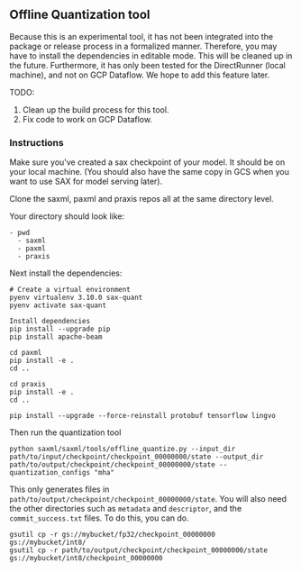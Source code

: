 ## Offline Quantization tool
Because this is an experimental tool, it has not been integrated into the package or release process in a formalized manner. Therefore, you may have to install the dependencies in editable mode. This will be cleaned up in the future. Furthermore, it has only been tested for the DirectRunner (local machine), and not on GCP Dataflow. We hope to add this feature later.

TODO:
1. Clean up the build process for this tool.
2. Fix code to work on GCP Dataflow.

### Instructions
Make sure you've created a sax checkpoint of your model. It should be on your local machine. (You should also have the same copy in GCS when you want to use SAX for model serving later).

Clone the saxml, paxml and praxis repos all at the same directory level.

Your directory should look like:

```
- pwd
  - saxml
  - paxml
  - praxis
```


Next install the dependencies:

```
# Create a virtual environment
pyenv virtualenv 3.10.0 sax-quant
pyenv activate sax-quant

Install dependencies
pip install --upgrade pip
pip install apache-beam

cd paxml
pip install -e .
cd ..

cd praxis
pip install -e .
cd ..

pip install --upgrade --force-reinstall protobuf tensorflow lingvo
```
Then run the quantization tool

```
python saxml/saxml/tools/offline_quantize.py --input_dir path/to/input/checkpoint/checkpoint_00000000/state --output_dir path/to/output/checkpoint/checkpoint_00000000/state --quantization_configs "mha"
```

This only generates files in `path/to/output/checkpoint/checkpoint_00000000/state`.
You will also need the other directories such as `metadata` and `descriptor`,
and the `commit_success.txt` files. To do this, you can do.

```
gsutil cp -r gs://mybucket/fp32/checkpoint_00000000 gs://mybucket/int8/
gsutil cp -r path/to/output/checkpoint/checkpoint_00000000/state gs://mybucket/int8/checkpoint_00000000
```
